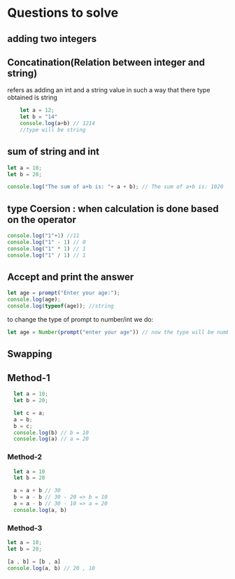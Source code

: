 # Questions to solve  

## adding two integers

## Concatination(Relation between integer and string)

refers as adding an int and a string value in such a way that there type obtained is string

```javascript
    let a = 12;
    let b = "14"
    console.log(a+b) // 1214
    //type will be string
```

## sum of string and int

```javascript
let a = 10;
let b = 20;

console.log("The sum of a+b is: "+ a + b); // The sum of a+b is: 1020

```

## type Coersion : when calculation is done based on the operator

```javascript
console.log("1"+1) //11
console.log("1" - 1) // 0
console.log("1" * 1) // 1
console.log("1" / 1) // 1
```

## Accept and print the answer

```javascript
let age = prompt("Enter your age:");
console.log(age);
console.log(typeof(age)); //string
```

to change the type of prompt to number/int we do:

```javascript
let age = Number(prompt("enter your age")) // now the type will be number/int

```

## Swapping

## Method-1

```javascript
  let a = 10;
  let b = 20;

  let c = a;
  a = b;
  b = c;
  console.log(b) // b = 10
  console.log(a) // a = 20
```

### Method-2

```javascript
  let a = 10
  let b = 20

  a = a + b // 30
  b = a - b // 30 - 20 => b = 10
  a = a - b // 30 - 10 => a = 20
  console.log(a, b)


```

### Method-3

```javascript
let a = 10;
let b = 20;

[a , b] = [b , a]
console.log(a, b) // 20 , 10
```
